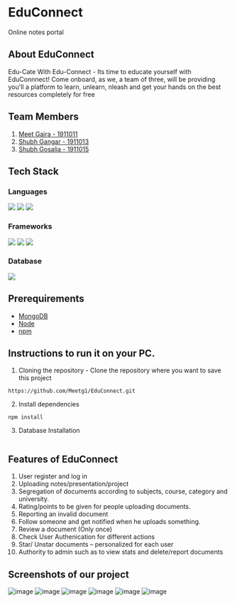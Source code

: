 # EduConnect
Online notes portal
## About EduConnect
Edu-Cate With Edu-Connect - Its time to educate yourself with EduConnnect! Come onboard, as we, a team of three, will be providing you'll a platform to learn, unlearn, nleash and get your hands on the best resources completely for free
## Team Members
1. [Meet Gajra - 1911011](https://github.com/Meetg1/)
2. [Shubh Gangar - 1911013](https://github.com/shubh1605/)
3. [Shubh Gosalia - 1911015](https://github.com/shubhgosalia)
## Tech Stack
### Languages
<img src="https://img.shields.io/badge/HTML-239120?style=for-the-badge&logo=html5&logoColor=white"> <img src="https://img.shields.io/badge/CSS-239120?&style=for-the-badge&logo=css3&logoColor=white">
<img src="https://img.shields.io/badge/JavaScript-323330?style=for-the-badge&logo=javascript&logoColor=F7DF1E">
### Frameworks
<img src="https://img.shields.io/badge/Node.js-43853D?style=for-the-badge&logo=node.js&logoColor=white"> <img src="https://img.shields.io/badge/Express.js-404D59?style=for-the-badge&logo=express&logoColor=white">
<img src="https://img.shields.io/badge/npm-CB3837?style=for-the-badge&logo=npm&logoColor=white">
### Database
<img src="https://img.shields.io/badge/MongoDB-4EA94B?style=for-the-badge&logo=mongodb&logoColor=white">

## Prerequirements
- [MongoDB](https://www.mongodb.com/)
- [Node](https://nodejs.org/en/download/) 
- [npm](https://nodejs.org/en/download/package-manager/)

## Instructions to run it on your PC.
1. Cloning the repository - Clone the repository where you want to save this project
```
https://github.com/Meetg1/EduConnect.git
```
2. Install dependencies
```
npm install
```
3. Database Installation
```
```

## Features of EduConnect
  1. User register and log in
  2. Uploading notes/presentation/project
  3. Segregation of documents according to subjects, course, category and university.
  4. Rating/points to be given for people uploading documents.
  5. Reporting an invalid document  
  6. Follow someone and get notified when he uploads something. 
  7. Review a document (Only once)  
  8. Check User Authenication for different actions
  9. Star/ Unstar documents – personalized for each user 
  10. Authority to admin such as to view stats and delete/report documents

## Screenshots of our project
  ![image](https://user-images.githubusercontent.com/62873923/116529850-fe7fa280-a8fa-11eb-85a5-b0ee9b20edb7.png)
  ![image](https://user-images.githubusercontent.com/62873923/116530081-3edf2080-a8fb-11eb-86a5-e88506abd061.png)
  ![image](https://user-images.githubusercontent.com/62873923/116530478-b7de7800-a8fb-11eb-881b-ae839bc9cb48.png)
  ![image](https://user-images.githubusercontent.com/62873923/116530570-d04e9280-a8fb-11eb-8914-6d29c171c1f8.png)
  ![image](https://user-images.githubusercontent.com/62873923/116530689-ef4d2480-a8fb-11eb-9755-864ff51b7a1f.png)
  ![image](https://user-images.githubusercontent.com/62873923/116530799-0db32000-a8fc-11eb-8586-3220047a78af.png)



  
 

